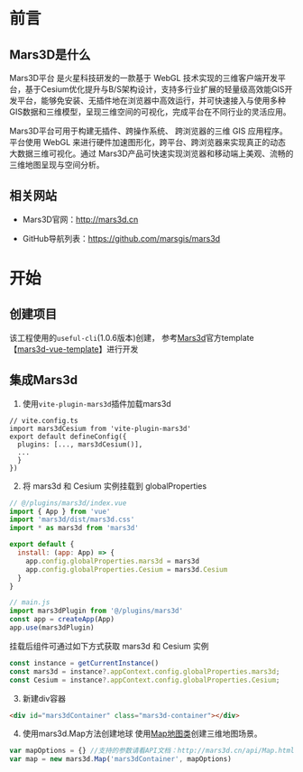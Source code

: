 # 前言
## Mars3D是什么

Mars3D平台 是火星科技研发的一款基于 WebGL 技术实现的三维客户端开发平台，基于Cesium优化提升与B/S架构设计，支持多行业扩展的轻量级高效能GIS开发平台，能够免安装、无插件地在浏览器中高效运行，并可快速接入与使用多种GIS数据和三维模型，呈现三维空间的可视化，完成平台在不同行业的灵活应用。

Mars3D平台可用于构建无插件、跨操作系统、 跨浏览器的三维 GIS 应用程序。平台使用 WebGL 来进行硬件加速图形化，跨平台、跨浏览器来实现真正的动态大数据三维可视化。通过 Mars3D产品可快速实现浏览器和移动端上美观、流畅的三维地图呈现与空间分析。

## 相关网站

- Mars3D官网：http://mars3d.cn

- GitHub导航列表：https://github.com/marsgis/mars3d

# 开始

## 创建项目

该工程使用的`useful-cli`(1.0.6版本)创建， 参考[Mars3d](https://mars3d.cn/doc)官方template【[mars3d-vue-template](https://github.com/marsgis/mars3d-vue-template)】进行开发

## 集成Mars3d
1. 使用`vite-plugin-mars3d`插件加载mars3d
```
// vite.config.ts
import mars3dCesium from 'vite-plugin-mars3d'
export default defineConfig({
  plugins: [..., mars3dCesium()],
  ...
  }
})
```

2. 将 mars3d 和 Cesium 实例挂载到 globalProperties
```javascript
// @/plugins/mars3d/index.vue
import { App } from 'vue'
import 'mars3d/dist/mars3d.css'
import * as mars3d from 'mars3d'

export default {
  install: (app: App) => {
    app.config.globalProperties.mars3d = mars3d
    app.config.globalProperties.Cesium = mars3d.Cesium
  }
}

// main.js
import mars3dPlugin from '@/plugins/mars3d'
const app = createApp(App)
app.use(mars3dPlugin)
```

挂载后组件可通过如下方式获取 mars3d 和 Cesium 实例

```javascript
const instance = getCurrentInstance()
const mars3d = instance?.appContext.config.globalProperties.mars3d;
const Cesium = instance?.appContext.config.globalProperties.Cesium;
```

3. 新建div容器
```html
<div id="mars3dContainer" class="mars3d-container"></div>
```

4. 使用mars3d.Map方法创建地球
使用[Map地图类](http://mars3d.cn/api/Map.html)创建三维地图场景。
```javascript
var mapOptions = {} //支持的参数请看API文档：http://mars3d.cn/api/Map.html
var map = new mars3d.Map('mars3dContainer', mapOptions)
```
